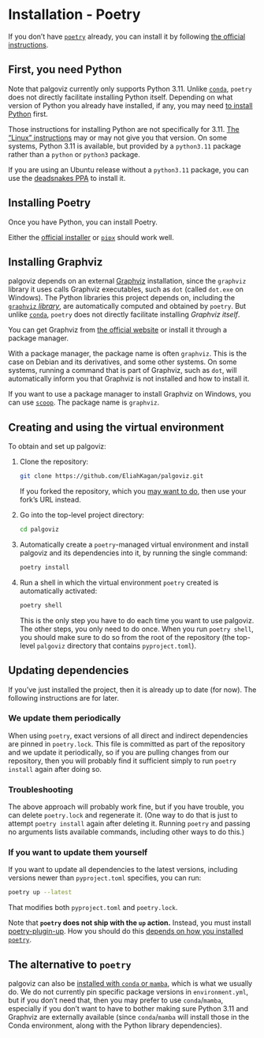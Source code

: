 <!-- SPDX-License-Identifier: 0BSD -->

# Installation - Poetry

If you don’t have [`poetry`](https://python-poetry.org/) already, you can
install it by following [the official
instructions](https://python-poetry.org/docs/#installation).

## First, you need Python

Note that palgoviz currently only supports Python 3.11. Unlike
[`conda`](install-with-conda.md), `poetry` does not directly facilitate
installing Python itself. Depending on what version of Python you already have
installed, if any, you may need [to install
Python](https://wiki.python.org/moin/BeginnersGuide/Download) first.

Those instructions for installing Python are not specifically for 3.11. [The
“Linux”
instructions](https://wiki.python.org/moin/BeginnersGuide/Download#Linux) may
or may not give you that version. On some systems, Python 3.11 is available,
but provided by a `python3.11` package rather than a `python` or `python3`
package.

If you are using an Ubuntu release without a `python3.11` package, you can use
the [deadsnakes PPA](https://launchpad.net/~deadsnakes/+archive/ubuntu/ppa) to
install it.

## Installing Poetry

Once you have Python, you can install Poetry.

Either the [official
installer](https://python-poetry.org/docs/#installing-with-the-official-installer)
or [`pipx`](https://python-poetry.org/docs/#installing-with-pipx) should work
well.

## Installing Graphviz

palgoviz depends on an external
[Graphviz](https://en.wikipedia.org/wiki/Graphviz) installation, since the
`graphviz` library it uses calls Graphviz executables, such as `dot` (called
`dot.exe` on Windows). The Python libraries this project depends on, including
the [`graphviz` *library*](https://pypi.org/project/graphviz/), are
automatically computed and obtained by `poetry`. But unlike
[`conda`](install-with-conda.md), `poetry` does not directly facilitate
installing *Graphviz itself*.

You can get Graphviz from [the official website](https://graphviz.org/) or
install it through a package manager.

With a package manager, the package name is often `graphviz`. This is the case
on Debian and its derivatives, and some other systems. On some systems, running
a command that is part of Graphviz, such as `dot`, will automatically inform
you that Graphviz is not installed and how to install it.

If you want to use a package manager to install Graphviz on Windows, you can
use [`scoop`](https://scoop.sh/). The package name is `graphviz`.

## Creating and using the virtual environment

To obtain and set up palgoviz:

1. Clone the repository:

    ```sh
    git clone https://github.com/EliahKagan/palgoviz.git
    ```

    If you forked the repository, which you [may want to
    do](https://docs.github.com/en/get-started/quickstart/fork-a-repo), then
    use your fork’s URL instead.

2. Go into the top-level project directory:

    ```sh
    cd palgoviz
    ```

3. Automatically create a `poetry`-managed virtual environment and install
   palgoviz and its dependencies into it, by running the single command:

    ```sh
    poetry install
    ```

4. Run a shell in which the virtual environment `poetry` created is
   automatically activated:

   ```sh
   poetry shell
   ```

   This is the only step you have to do each time you want to use palgoviz. The
   other steps, you only need to do once. When you run `poetry shell`, you
   should make sure to do so from the root of the repository (the top-level
   `palgoviz` directory that contains `pyproject.toml`).

## Updating dependencies

If you’ve just installed the project, then it is already up to date (for now).
The following instructions are for later.

### We update them periodically

When using `poetry`, exact versions of all direct and indirect dependencies are
pinned in `poetry.lock`. This file is committed as part of the repository and
we update it periodically, so if you are pulling changes from our repository,
then you will probably find it sufficient simply to run `poetry install` again
after doing so.

### Troubleshooting

The above approach will probably work fine, but if you have trouble, you can
delete `poetry.lock` and regenerate it. (One way to do that is just to attempt
`poetry install` again after deleting it. Running `poetry` and passing no
arguments lists available commands, including other ways to do this.)

### If you want to update them yourself

If you want to update all dependencies to the latest versions, including
versions newer than `pyproject.toml` specifies, you can run:

```sh
poetry up --latest
```

That modifies both `pyproject.toml` and `poetry.lock`.

Note that **`poetry` does not ship with the `up` action.** Instead, you must
install [poetry-plugin-up](https://github.com/MousaZeidBaker/poetry-plugin-up).
How you should do this [depends on how you installed
`poetry`](https://github.com/MousaZeidBaker/poetry-plugin-up#installation).

## The alternative to `poetry`

palgoviz can also be [installed with `conda` or
`mamba`](install-with-conda.md), which is what we usually do. We do not
currently pin specific package versions in `environment.yml`, but if you don’t
need that, then you may prefer to use `conda`/`mamba`, especially if you don’t
want to have to bother making sure Python 3.11 and Graphviz are externally
available (since `conda`/`mamba` will install those in the Conda environment,
along with the Python library dependencies).
